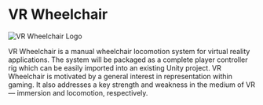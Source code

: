 # VR Wheelchair

![VR Wheelchair Logo](https://github.com/justinmajetich/vr-wheelchair/blob/main/Assets/Textures/vr-wheelchair-logo.png)

VR Wheelchair is a manual wheelchair locomotion system for virtual reality applications. The system will be packaged as a complete player controller rig which can be easily imported into an existing Unity project. VR Wheelchair is motivated by a general interest in representation within gaming. It also addresses a key strength and weakness in the medium of VR — immersion and locomotion, respectively.
